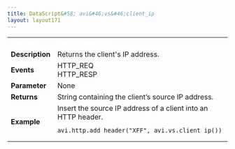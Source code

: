 ```yaml
---
title: DataScript&#58; avi&#46;vs&#46;client_ip
layout: layout171
---
```

<table class="table table-hover table table-bordered table-hover">  
<tbody>       
<tr>   
<td><font size="3" color="white"><strong>Function</strong></font></td>
<td><font color="white"><b>avi.vs.client_ip()</b></font></td>
</tr>
<tr>   
<td><font size="3"><strong>Description</strong></font></td>
<td>Returns the client's IP address.</td>
</tr>
<tr>   
<td><font size="3"><strong>Events</strong></font></td>
<td>HTTP_REQ<br> HTTP_RESP</td>
</tr>
<tr>   
<td><font size="3"><strong>Parameter</strong></font></td>
<td>None</td>
</tr>
<tr>   
<td><font size="3"><strong>Returns</strong></font></td>
<td>String containing the client’s source IP address.</td>
</tr>
<tr>   
<td><font size="3"><strong>Example</strong></font></td>
<td>Insert the source IP address of a client into an HTTP header.<br> 
<!-- Crayon Syntax Highlighter v2.7.1 --> <pre><code class="language-lua">avi.http.add_header("XFF", avi.vs.client_ip())</code></pre> 
<!-- [Format Time: 0.0013 seconds] --></td>
</tr>
</tbody>
</table> 